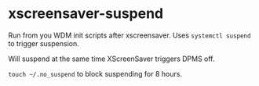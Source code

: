 # xscreensaver-suspend

Run from you WDM init scripts after xscreensaver. Uses `systemctl suspend` to trigger suspension. 

Will suspend at the same time XScreenSaver triggers DPMS off.

`touch ~/.no_suspend` to block suspending for 8 hours.
